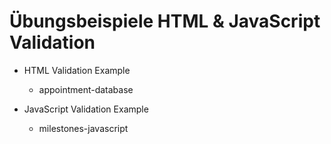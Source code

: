 
# Übungsbeispiele HTML & JavaScript Validation 

- HTML Validation Example 
  - appointment-database
  
- JavaScript Validation Example 
  - milestones-javascript
